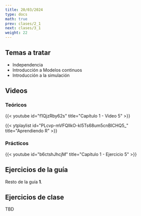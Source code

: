 ```yaml
---
title: 20/03/2024
type: docs
math: true
prev: clases/2_1
next: clases/3_1
weight: 22
---
```


## Temas a tratar

* Independencia
* Introducción a Modelos continuos
* Introducción a la simulación

## Videos

### Teóricos

{{< youtube id="f1QjzRby62s" title="Capítulo 1 - Video 5" >}}

{{< ytplaylist id="PLcvp-mVFQllkO-kI5Ts68um5cnBICHQ5_" title="Aprendiendo R" >}}

### Prácticos

{{< youtube id="b6ctshJhcjM" title="Capítulo 1 - Ejercicio 5" >}}

## Ejercicios de la guía

Resto de la guía **1**. 

## Ejercicios de clase

TBD
